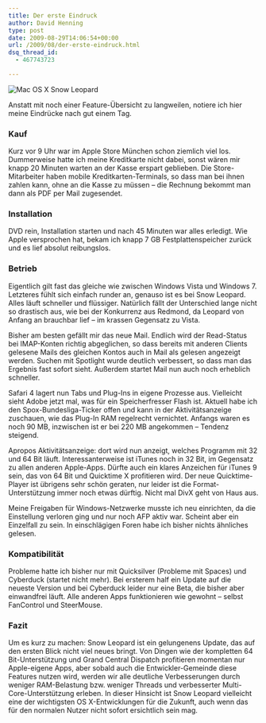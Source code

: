 ```yaml
---
title: Der erste Eindruck
author: David Henning
type: post
date: 2009-08-29T14:06:54+00:00
url: /2009/08/der-erste-eindruck.html
dsq_thread_id:
  - 467743723

---
```

![Mac OS X Snow Leopard][1]

Anstatt mit noch einer Feature-Übersicht zu langweilen, notiere ich hier meine Eindrücke nach gut einem Tag.

### Kauf

Kurz vor 9 Uhr war im Apple Store München schon ziemlich viel los. Dummerweise hatte ich meine Kreditkarte nicht dabei, sonst wären mir knapp 20 Minuten warten an der Kasse erspart geblieben. Die Store-Mitarbeiter haben mobile Kreditkarten-Terminals, so dass man bei ihnen zahlen kann, ohne an die Kasse zu müssen – die Rechnung bekommt man dann als PDF per Mail zugesendet.

### Installation

DVD rein, Installation starten und nach 45 Minuten war alles erledigt. Wie Apple versprochen hat, bekam ich knapp 7 GB Festplattenspeicher zurück und es lief absolut reibungslos.

### Betrieb

Eigentlich gilt fast das gleiche wie zwischen Windows Vista und Windows 7. Letzteres fühlt sich einfach runder an, genauso ist es bei Snow Leopard. Alles läuft schneller und flüssiger. Natürlich fällt der Unterschied lange nicht so drastisch aus, wie bei der Konkurrenz aus Redmond, da Leopard von Anfang an brauchbar lief – im krassen Gegensatz zu Vista.

Bisher am besten gefällt mir das neue Mail. Endlich wird der Read-Status bei IMAP-Konten richtig abgeglichen, so dass bereits mit anderen Clients gelesene Mails des gleichen Kontos auch in Mail als gelesen angezeigt werden. Suchen mit Spotlight wurde deutlich verbessert, so dass man das Ergebnis fast sofort sieht. Außerdem startet Mail nun auch noch erheblich schneller.

Safari 4 lagert nun Tabs und Plug-Ins in eigene Prozesse aus. Vielleicht sieht Adobe jetzt mal, was für ein Speicherfresser Flash ist. Aktuell habe ich den Spox-Bundesliga-Ticker offen und kann in der Aktivitätsanzeige zuschauen, wie das Plug-In RAM regelrecht vernichtet. Anfangs waren es noch 90 MB, inzwischen ist er bei 220 MB angekommen – Tendenz steigend.

Apropos Aktivitätsanzeige: dort wird nun anzeigt, welches Programm mit 32 und 64 Bit läuft. Interessanterweise ist iTunes noch in 32 Bit, im Gegensatz zu allen anderen Apple-Apps. Dürfte auch ein klares Anzeichen für iTunes 9 sein, das von 64 Bit und Quicktime X profitieren wird. Der neue Quicktime-Player ist übrigens sehr schön geraten, nur leider ist die Format-Unterstützung immer noch etwas dürftig. Nicht mal DivX geht von Haus aus.

Meine Freigaben für Windows-Netzwerke musste ich neu einrichten, da die Einstellung verloren ging und nur noch AFP aktiv war. Scheint aber ein Einzelfall zu sein. In einschlägigen Foren habe ich bisher nichts ähnliches gelesen.

### Kompatibilität

Probleme hatte ich bisher nur mit Quicksilver (Probleme mit Spaces) und Cyberduck (startet nicht mehr). Bei ersterem half ein Update auf die neueste Version und bei Cyberduck leider nur eine Beta, die bisher aber einwandfrei läuft. Alle anderen Apps funktionieren wie gewohnt – selbst FanControl und SteerMouse.

### Fazit

Um es kurz zu machen: Snow Leopard ist ein gelungenens Update, das auf den ersten Blick nicht viel neues bringt. Von Dingen wie der kompletten 64 Bit-Unterstützung und Grand Central Dispatch profitieren momentan nur Apple-eigene Apps, aber sobald auch die Entwickler-Gemeinde diese Features nutzen wird, werden wir alle deutliche Verbesserungen durch weniger RAM-Belastung bzw. weniger Threads und verbesserter Multi-Core-Unterstützung erleben. In dieser Hinsicht ist Snow Leopard vielleicht eine der wichtigsten OS X-Entwicklungen für die Zukunft, auch wenn das für den normalen Nutzer nicht sofort ersichtlich sein mag.

 [1]: https://www.madcatswelt.org/wp-content/uploads/snowleopard.png "Mac OS X Snow Leopard"